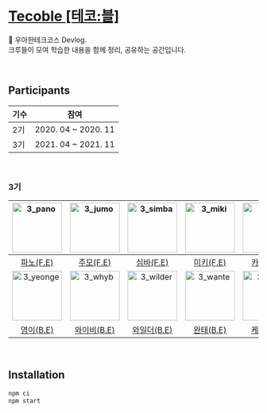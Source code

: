 # [Tecoble [테코:블]](https://tecoble.techcourse.co.kr/)

📒 우아한테크코스 Devlog.  
크루들이 모여 학습한 내용을 함께 정리, 공유하는 공간입니다.

<br/>

## Participants

| 기수 |        참여         |
| :--- | :-----------------: |
| 2기  | 2020. 04 ~ 2020. 11 |
| 3기  | 2021. 04 ~ 2021. 11 |

<br/>

### 3기

|  <img src="https://avatars.githubusercontent.com/u/44419181?v=4" alt="3_pano" width="100" height="100">  | <img src="https://avatars.githubusercontent.com/u/40762111?v=4" alt="3_jumo" width="100" height="100"> | <img src="https://avatars.githubusercontent.com/u/75007375?v=4" alt="3_simba" width="100" height="100">  | <img src="https://avatars.githubusercontent.com/u/48755175?v=44" alt="3_miki" width="100" height="100"> | <img src="https://avatars.githubusercontent.com/u/57053577?v=4" alt="3_kyle" width="100" height="100">  | <img src="https://avatars.githubusercontent.com/u/50176238?v=4" alt="3_danyee" width="100" height="100"> | <img src="https://avatars.githubusercontent.com/u/43775108?v=4" alt="3_sally" width="100" height="100"> |
| :------------------------------------------------------------------------------------------------------: | :----------------------------------------------------------------------------------------------------: | :------------------------------------------------------------------------------------------------------: | :-----------------------------------------------------------------------------------------------------: | :-----------------------------------------------------------------------------------------------------: | :------------------------------------------------------------------------------------------------------: | :-----------------------------------------------------------------------------------------------------: |
|                                 [파노(F.E)](https://github.com/jho2301)                                  |                                  [주모(F.E)](https://github.com/jum0)                                  |                                 [심바(F.E)](https://github.com/0imbean0)                                 |                                [미키(F.E)](https://github.com/0307kwon)                                 |                              [카일(F.E)](https://github.com/GwangYeol-Im)                               |                                 [다니(B.E)](https://github.com/da-nyee)                                  |                                [샐리(B.E)](https://github.com/dusdn1702)                                |
| <img src="https://avatars.githubusercontent.com/u/63634505?v=4" alt="3_yeonge" width="100" height="100"> | <img src="https://avatars.githubusercontent.com/u/47732237?v=4" alt="3_whyb" width="100" height="100"> | <img src="https://avatars.githubusercontent.com/u/49058669?v=4" alt="3_wilder" width="100" height="100"> | <img src="https://avatars.githubusercontent.com/u/49307266?v=4" alt="3_wante" width="100" height="100"> | <img src="https://avatars.githubusercontent.com/u/56240505?v=4" alt="3_kevin" width="100" height="100"> |  <img src="https://avatars.githubusercontent.com/u/50273712?v=4" alt="3_fafi" width="100" height="100">  |
|                                [영이(B.E)](https://github.com/choijy1705)                                |                              [와이비(B.E)](https://github.com/hybeom0720)                              |                                [와일더(B.E)](https://github.com/lns13301)                                |                                 [완태(B.E)](https://github.com/wannte)                                  |                                 [케빈(B.E)](https://github.com/xlffm3)                                  |                               [파피(B.E)](https://github.com/TaewanKimmmm)                               |

<br/>

## Installation

```bash
npm ci
npm start
```
